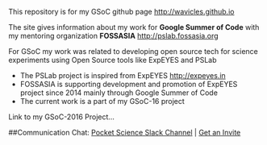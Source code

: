 This repository is for my GSoC github page <http://wavicles.github.io>

The site gives information about my work for **Google Summer of Code** with my mentoring organization **FOSSASIA** <http://pslab.fossasia.org>

For GSoC my work was related to developing open source tech for science experiments using Open Source tools like ExpEYES and PSLab
* The PSLab project is inspired from ExpEYES  <http://expeyes.in>
* FOSSASIA is supporting development and promotion of ExpEYES project since 2014 mainly through Google Summer of Code
* The current work is a part of my GSoC-16 project

Link to my GSoC-2016 Project...

##Communication
Chat: [Pocket Science Slack Channel](http://fossasia.slack.com/messages/pocketscience/) | [Get an Invite](http://fossasia-slack.herokuapp.com/)
